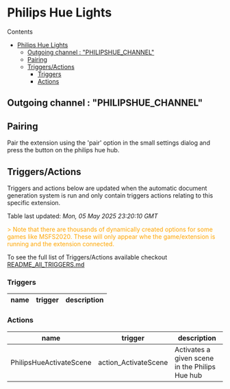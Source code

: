 <!-- this file will be auto updated for triggers and actions when the apidocs automatic
document builder is run.
To have the triggers and actions inserted do not remove the tags 'ReplaceTAGFor...' below
To run go to 'StreamRoller\docs\apidocs' and run 'node readmebuilder.mjs'
The script will parse files in the extensions directory looking for "triggersandactions ="
if found it will attempt to load hte file and use the exported 'triggersandactions' variable
to create the tables shown in the parsed README.md files
This was the only way I could find to autoupdate the triggers and actions lists
 -->
# Philips Hue Lights
Contents
- [Philips Hue Lights](#philips-hue-lights)
  - [Outgoing channel : "PHILIPSHUE\_CHANNEL"](#outgoing-channel--philipshue_channel)
  - [Pairing](#pairing)
  - [Triggers/Actions](#triggersactions)
    - [Triggers](#triggers)
    - [Actions](#actions)

## Outgoing channel : "PHILIPSHUE_CHANNEL"
## Pairing
Pair the extension using the 'pair' option in the small settings dialog and press the button on the philips hue hub.

## Triggers/Actions


Triggers and actions below are updated when the automatic document generation system is run and only contain triggers actions relating to this specific extension.

Table last updated: *Mon, 05 May 2025 23:20:10 GMT*

<div style='color:orange'>> Note that there are thousands of dynamically created options for some games like MSFS2020. These will only appear whe the game/extension is running and the extension connected.</div>

To see the full list of Triggers/Actions available checkout [README_All_TRIGGERS.md](https://github.com/SilenusTA/StreamRoller/blob/master/README_All_TRIGGERS.md)

### Triggers

| name | trigger | description |
| --- | --- | --- |

### Actions

| name | trigger | description |
| --- | --- | --- |
| PhilipsHueActivateScene | action_ActivateScene | Activates a given scene in the Philips Hue hub |
